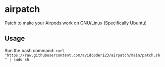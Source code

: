 # airpatch
Patch to make your Airpods work on GNU/Linux (Specifically Ubuntu)
## Usage
Run the bash command:
`curl "https://raw.githubusercontent.com/avidcoder123/airpatch/main/patch.sh" | sudo sh`
